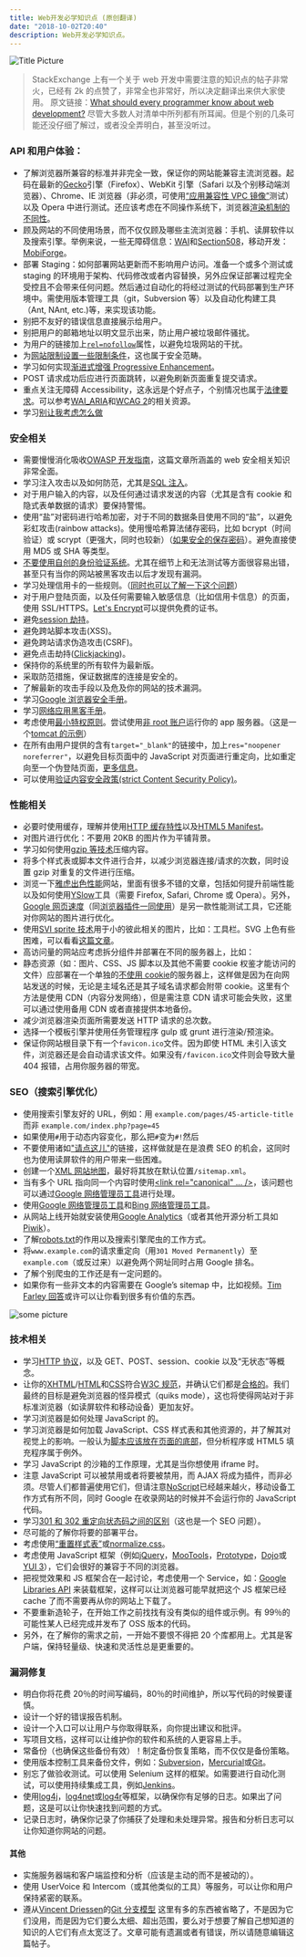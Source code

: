 ```yaml
---
title: Web开发必学知识点 (原创翻译)
date: "2018-10-02T20:40"
description: Web开发必学知识点。
---
```


![Title Picture](./title_picture.png)

> StackExchange 上有一个关于 web 开发中需要注意的知识点的帖子非常火，已经有 2k 的点赞了，非常全也非常好，所以决定翻译出来供大家使用。
> 原文链接：[What should every programmer know about web development?](https://softwareengineering.stackexchange.com/questions/46716/what-technical-details-should-a-programmer-of-a-web-application-consider-before)
> 尽管大多数人对清单中所列都有所耳闻。但是个别的几条可能还没仔细了解过，或者没全弄明白，甚至没听过。

### API 和用户体验：

- 了解浏览器所兼容的标准并非完全一致，保证你的网站能兼容主流浏览器。起码在最新的[Gecko](https://en.wikipedia.org/wiki/Gecko_%28layout_engine%29)引擎（Firefox）、WebKit 引擎（Safari 以及个别移动端浏览器）、Chrome、IE 浏览器（非必须，可使用[“应用兼容性 VPC 镜像”](http://www.microsoft.com/Downloads/details.aspx?FamilyID=21eabb90-958f-4b64-b5f1-73d0a413c8ef&displaylang=en)测试）以及 Opera 中进行测试。还应该考虑在不同操作系统下，浏览器[渲染机制的不同性](http://www.browsershots.org/)。
- 顾及网站的不同使用场景，而不仅仅顾及哪些主流浏览器：手机、读屏软件以及搜索引擎。举例来说，一些无障碍信息：[WAI](http://www.w3.org/WAI/)和[Section508](http://www.section508.gov/)，移动开发：[MobiForge](http://mobiforge.com/)。
- 部署 Staging：如何部署网站更新而不影响用户访问。准备一个或多个测试或 staging 的环境用于架构、代码修改或者内容替换，另外应保证部署过程完全受控且不会带来任何问题。然后通过自动化的将经过测试的代码部署到生产环境中。需使用版本管理工具（git，Subversion 等）以及自动化构建工具（Ant, NAnt, etc.)等，来实现该功能。
- 别把不友好的错误信息直接展示给用户。
- 别把用户的邮箱地址以明文显示出来，防止用户被垃圾邮件骚扰。
- 为用户的链接加上[`rel=nofollow`](https://en.wikipedia.org/wiki/Nofollow)属性，以避免垃圾网站的干扰。
- 为[网站限制设置一些限制条件](http://www.codinghorror.com/blog/archives/001228.html)，这也属于安全范畴。
- 学习如何实现[渐进式增强 Progressive Enhancement](http://www.codinghorror.com/blog/archives/001228.html)。
- POST 请求成功后应进行页面跳转，以避免刷新页面重复提交请求。
- 重点关注无障碍 Accessibility，这永远是个好点子，个别情况也属于[法律要求](http://www.section508.gov/)。可以参考[WAI_ARIA](http://www.w3.org/WAI/intro/aria)和[WCAG 2](http://www.w3.org/TR/WCAG20/)的相关资源。
- 学习[别让我考虑怎么做](http://www.sensible.com/dmmt.html)

### 安全相关

- 需要慢慢消化吸收[OWASP 开发指南](http://www.owasp.org/index.php/Category:OWASP_Guide_Project)，这篇文章所涵盖的 web 安全相关知识非常全面。
- 学习注入攻击以及如何防范，尤其是[SQL 注入](http://en.wikipedia.org/wiki/SQL_injection)。
- 对于用户输入的内容，以及任何通过请求发送的内容（尤其是含有 cookie 和隐式表单数据的请求）要保持警惕。
- 使用“盐”对密码进行哈希加密，对于不同的数据条目使用不同的“盐”，以避免彩虹攻击(rainbow attacks)。使用慢哈希算法储存密码，比如 bcrypt（时间验证）或 scrypt（更强大，同时也较新）（[如果安全的保存密码](http://codahale.com/how-to-safely-store-a-password/)）。避免直接使用 MD5 或 SHA 等类型。
- [不要使用自创的身份验证系统](https://stackoverflow.com/questions/1581610/how-can-i-store-my-users-passwords-safely/1581919#1581919)。尤其在细节上和无法测试等方面很容易出错，甚至只有当你的网站被黑客攻击以后才发现有漏洞。
- 学习处理信用卡的一些规则。（[同时也可以了解一下这个问题](https://stackoverflow.com/questions/51094/payment-processors-what-do-i-need-to-know-if-i-want-to-accept-credit-cards-on-m)）
- 对于用户登陆页面，以及任何需要输入敏感信息（比如信用卡信息）的页面，使用 SSL/HTTPS。[Let's Encrypt](https://letsencrypt.org/)可以提供免费的证书。
- 避免[session 劫持](https://en.wikipedia.org/wiki/Session_hijacking#Prevention)。
- 避免跨站脚本攻击(XSS)。
- 避免跨站请求伪造攻击(CSRF)。
- 避免点击劫持([Clickjacking](https://en.wikipedia.org/wiki/Clickjacking))。
- 保持你的系统里的所有软件为最新版。
- 采取防范措施，保证数据库的连接是安全的。
- 了解最新的攻击手段以及危及你的网站的技术漏洞。
- 学习[Google 浏览器安全手册](https://code.google.com/archive/p/browsersec/)。
- 学习[网络应用黑客手册](http://amzn.com/0470170778)。
- 考虑使用[最小特权原则](https://en.wikipedia.org/wiki/Principle_of_least_privilege)。尝试使用[非 root 账户](https://security.stackexchange.com/questions/47576/do-simple-linux-servers-really-need-a-non-root-user-for-security-reasons)运行你的 app 服务器。（这是一个[tomcat 的示例](http://tomcat.apache.org/tomcat-8.0-doc/security-howto.html#Non-Tomcat_settings)）
- 在所有由用户提供的含有`target="_blank"`的链接中，加上`res="noopener noreferrer"`，以避免目标页面中的 JavaScript 对页面进行重定向，比如重定向至一个伪登陆页面，[更多信息](https://dev.to/phishing)。
- 可以使用[验证内容安全政策(strict Content Security Policy)](https://csp.withgoogle.com/docs/index.html)。

### 性能相关

- 必要时使用缓存，理解并使用[HTTP 缓存特性](http://www.mnot.net/cache_docs/)以及[HTML5 Manifest](http://www.w3.org/TR/2011/WD-html5-20110525/offline.html)。
- 对图片进行优化：不要用 20KB 的图片作为平铺背景。
- 学习如何使用[gzip 等技术](http://developer.yahoo.com/performance/rules.html#gzip)压缩内容。
- 将多个样式表或脚本文件进行合并，以减少浏览器连接/请求的次数，同时设置 gzip 对重复的文件进行压缩。
- 浏览一下[雅虎出色性能](http://developer.yahoo.com/performance/)网站，里面有很多不错的文章，包括如何提升前端性能以及如何使用[YSlow](http://developer.yahoo.com/yslow/)工具（需要 Firefox, Safari, Chrome 或 Opera）。另外，[Google 网页速度](https://developers.google.com/speed/docs/best-practices/rules_intro)（同[浏览器插件一同使用](https://developers.google.com/speed/pagespeed/insights_extensions)）是另一款性能测试工具，它还能对你网站的图片进行优化。
- 使用[SVI sprite 技术]()用于小的彼此相关的图片，比如：工具栏。SVG 上色有些困难，可以看看[这篇文章]()。
- 高访问量的网站应考虑拆分组件并部署在不同的服务器上，比如：
- 静态资源（如：图片、CSS、JS 脚本以及其他不需要 cookie 权鉴才能访问的文件）应部署在一个单独的[不使用 cookie](http://blog.stackoverflow.com/2009/08/a-few-speed-improvements/)的服务器上，这样做是因为在向网站发送的时候，无论是主域名还是其子域名请求都会附带 cookie。这里有个方法是使用 CDN（内容分发网络），但是需注意 CDN 请求可能会失败，这里可以通过使用备用 CDN 或者直接提供本地备份。
- 减少浏览器渲染页面所需要发送 HTTP 请求的总次数。
- 选择一个模板引擎并使用任务管理程序 gulp 或 grunt 进行渲染/预渲染。
- 保证你网站根目录下有一个`favicon.ico`文件。因为即使 HTML 未引入该文件，浏览器还是会自动请求该文件。如果没有`/favicon.ico`文件则会导致大量 404 报错，占用你服务器的带宽。

### SEO（搜索引擎优化）

- 使用搜索引擎友好的 URL，例如：用 `example.com/pages/45-article-title` 而非 `example.com/index.php?page=45`
- 如果使用`#`用于动态内容变化，那么把`#`变为`#!`然后
- 不要使用诸如["请点这儿"](https://ux.stackexchange.com/questions/12100/why-shouldnt-we-use-the-word-here-in-a-textlink)的链接，这样做就是在是浪费 SEO 的机会，这同时也为使用读屏软件的用户带来一些困难。
- 创建一个[XML 网站地图](http://www.sitemaps.org/)，最好将其放在默认位置`/sitemap.xml`。
- 当有多个 URL 指向同一个内容时使用[<link rel="canonical" ... />](http://googlewebmastercentral.blogspot.com/2009/02/specify-your-canonical.html)，该问题也可以通过[Google 网络管理员工具](http://www.google.com/webmasters/)进行处理。
- 使用[Google 网络管理员工具](http://www.google.com/webmasters/)和[Bing 网络管理员工具](http://www.bing.com/toolbox/webmaster)。
- 从网站上线开始就安装使用[Google Analytics](http://www.google.com/analytics/)（或者其他开源分析工具如[Piwik](http://piwik.org/)）。
- 了解[robots.txt](https://en.wikipedia.org/wiki/Robots_exclusion_standard)的作用以及搜索引擎爬虫的工作方式。
- 将`www.example.com`的请求重定向（用`301 Moved Permanently`）至`example.com`（或反过来）以避免两个网址同时占用 Google 排名。
- 了解个别爬虫的工作还是有一定问题的。
- 如果你有一些非文本的内容需要在 Google’s sitemap 中，比如视频。[Tim Farley 回答](https://stackoverflow.com/questions/72394/what-should-a-developer-know-before-building-a-public-web-site#167608)或许可以让你看到很多有价值的东西。

![some picture](./1.jpg)

### 技术相关

- 学习[HTTP 协议](http://www.ietf.org/rfc/rfc2616.txt)，以及 GET、POST、session、cookie 以及“无状态”等概念。
- 让你的[XHTML](http://www.w3.org/TR/xhtml1/)/[HTML](http://www.w3.org/TR/REC-html40/)和[CSS](http://www.w3.org/TR/CSS2/)符合[W3C 规范](http://www.w3.org/TR/)，并确认它们都是[合格的](http://validator.w3.org/)。我们最终的目标是避免浏览器的怪异模式（quiks mode），这也将使得网站对于非标准浏览器（如读屏软件和移动设备）更加友好。
- 学习浏览器是如何处理 JavaScript 的。
- 学习浏览器是如何加载 JavaScript、CSS 样式表和其他资源的，并了解其对视觉上的影响。一般认为[脚本应该放在页面的底部](https://developer.yahoo.com/blogs/ydn/high-performance-sites-rule-6-move-scripts-bottom-7200.html)，但分析程序或 HTML5 填充程序属于例外。
- 学习 JavaScript 的沙箱的工作原理，尤其是当你想使用 iframe 时。
- 注意 JavaScript 可以被禁用或者将要被禁用，而 AJAX 将成为插件，而非必须。尽管人们都普遍使用它们，但请注意[NoScript](http://noscript.net/)已经越来越火，移动设备工作方式有所不同，同时 Google 在收录网站的时候并不会运行你的 JavaScript 代码。
- 学习[301 和 302 重定向状态码之间的区别](http://www.bigoakinc.com/blog/when-to-use-a-301-vs-302-redirect/)（这也是一个 SEO 问题）。
- 尽可能的了解你将要的部署平台。
- 考虑使用[“重置样式表”](https://stackoverflow.com/questions/11578819/css-reset-what-exactly-does-it-do)或[normalize.css](http://necolas.github.com/normalize.css/)。
- 考虑使用 JavaScript 框架（例如[jQuery]()，[MooTools](http://mootools.net/)，[Prototype](http://www.prototypejs.org/)，[Dojo](http://dojotoolkit.org/)或[YUI 3](http://developer.yahoo.com/yui/3/)），它们会很好的兼容于不同的浏览器。
- 把视觉效果和 JS 框架合在一起讨论，考虑使用一个 Service，如：[Google Libraries API](http://developers.google.com/speed/libraries/devguide) 来装载框架，这样可以让浏览器可能早就把这个 JS 框架已经 cache 了而不需要再从你的网站上下载了。
- 不要重新造轮子，在开始工作之前找找有没有类似的组件或示例。有 99％的可能性某人已经完成并发布了 OSS 版本的代码。
- 另外，在了解你的需求之前，一开始不要恨不得把 20 个库都用上。尤其是客户端，保持轻量级、快速和灵活性总是更重要的。

### 漏洞修复

- 明白你将花费 20％的时间写编码，80％的时间维护，所以写代码的时候要谨慎。
- 设计一个好的错误报告机制。
- 设计一个入口可以让用户与你取得联系，向你提出建议和批评。
- 写项目文档，这样可以让维护你的软件和系统的人更容易上手。
- 常备份（也确保这些备份有效）！制定备份恢复策略，而不仅仅是备份策略。
- 使用版本控制工具来备份文件，例如：[Subversion](http://subversion.apache.org/)，[Mercurial](http://mercurial.selenic.com/)或[Git](http://git-scm.org/)。
- 别忘了做验收测试。可以使用 Selenium 这样的框架。如需要进行自动化测试，可以使用持续集成工具，例如[Jenkins](http://jenkins-ci.org/)。
- 使用[log4j](http://logging.apache.org/log4j/)，[log4net](http://logging.apache.org/log4net/)或[log4r](http://log4r.rubyforge.org/)等框架，以确保你有足够的日志。如果出了问题，这是可以让你快速找到问题的方式。
- 记录日志时，确保你记录了你捕获了处理和未处理异常。报告和分析日志可以让你知道你网站的问题。

#### 其他

- 实施服务器端和客户端监控和分析（应该是主动的而不是被动的）。
- 使用 UserVoice 和 Intercom（或其他类似的工具）等服务，可以让你和用户保持紧密的联系。
- 遵从[Vincent Driessen](http://nvie.com/about/)的[Git 分支模型](http://nvie.com/posts/a-successful-git-branching-model/)
  这里有多的东西被省略了，不是因为它们没用，而是因为它们要么太细、超出范围，要么对于想要了解自己想知道的知识的人它们有点太宽泛了。文章可能有遗漏或者有错误，所以请随意编辑这篇帖子。
